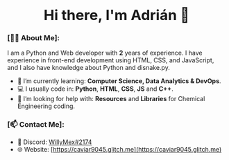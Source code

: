 ### <div align="center"><h1>Hi there, I'm Adrián 👋</h1></div>  

### [🙋‍♂️ About Me]:
I am a Python and Web developer with <b>2</b> years of experience. I have experience in front-end development using HTML, CSS, and JavaScript, and I also have knowledge about Python and disnake.py.

- 📕 I’m currently learning: <b>Computer Science, Data Analytics & DevOps</b>.
- 💻 I usually code in: <b>Python</b>, <b>HTML</b>, <b>CSS</b>, <b>JS</b> and <b>C++</b>.
- 🤔 I’m looking for help with: <b>Resources</b> and <b>Libraries</b> for Chemical Engineering coding.

### [📫 Contact Me]:

- 💭 Discord: [WillyMex#2174](https://discordapp.com/users/485235416673419266)
- 🌐 Website: [https://caviar9045.glitch.me](https://caviar9045.glitch.me)

<!--
**Caviar9045/Caviar9045** is a ✨ _special_ ✨ repository because its `README.md` (this file) appears on your GitHub profile.

Here are some ideas to get you started:

- 🔭 I’m currently working on ...
- 🌱 I’m currently learning ...
- 👯 I’m looking to collaborate on ...
- 🤔 I’m looking for help with ...
- 💬 Ask me about ...
- 📫 How to reach me: ...
- 😄 Pronouns: ...
- ⚡ Fun fact: ...
-->
